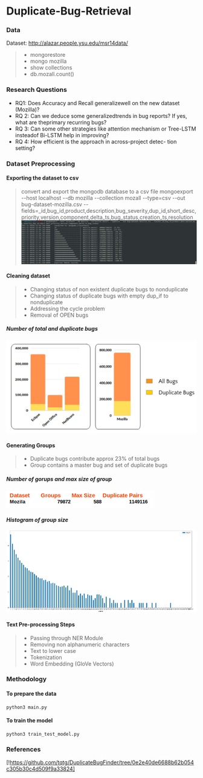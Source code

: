 # Duplicate-Bug-Retrieval

### Data
Dataset: http://alazar.people.ysu.edu/msr14data/
> - mongorestore
> - mongo mozilla
> - show collections
> - db.mozall.count()

### Research Questions
- RQ1: Does Accuracy and Recall generalizewell on the new
dataset (Mozilla)?
- RQ 2: Can we deduce some generalizedtrends in bug reports?
If yes, what are theprimary recurring bugs?
- RQ 3: Can some other strategies like attention mechanism
or Tree-LSTM insteadof Bi-LSTM help in improving?
- RQ 4: How efficient is the approach in across-project detec-
tion setting?

### Dataset Preprocessing

#### Exporting the dataset to csv
> convert and export the mongodb database to a csv file
> mongoexport --host localhost --db mozilla --collection mozall --type=csv --out bug-dataset-mozilla.csv --fields=_id,bug_id,product,description,bug_severity,dup_id,short_desc,priority,version,component,delta_ts,bug_status,creation_ts,resolution
![Exporting to CSV](media/convert.png)

#### Cleaning dataset
> - Changing status of non existent duplicate bugs to nonduplicate
> - Changing status of duplicate bugs with empty dup_if to nonduplicate
> - Addressing the cycle problem
> - Removal of OPEN bugs


##### *Number of total and duplicate bugs*
![Number of total and duplicate bugs](media/bugs.png)


#### Generating Groups
> - Duplicate bugs contribute approx 23% of total bugs
> - Group contains a master bug and set of duplicate bugs

##### *Number of gorups and max size of group*
![Number of gorups and max size of group](media/groups.png)

#### *Histogram of group size*
![Histogram of group size](media/histogram.png)


#### Text Pre-processing Steps
> - Passing through NER Module
> - Removing non alphanumeric characters
> - Text to lower case
> - Tokenization
> - Word Embedding (GloVe Vectors)


### Methodology
#### To prepare the data
```
python3 main.py
```

#### To train the model
```
python3 train_test_model.py
```

### References
[!https://github.com/tqtg/DuplicateBugFinder/tree/0e2e40de6688b62b054c305b30c4d509f9a33824]


